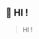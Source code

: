 ## 👋 HI ! 
> HI !

<!-- - 👋 Hi, I’m @Growing-Jiwoo
- 👀 I’m interested in ...
- 🌱 I’m currently learning ...
- 💞️ I’m looking to collaborate on ...
- 📫 How to reach me ... -->

<!---
Growing-Jiwoo/Growing-Jiwoo is a ✨ special ✨ repository because its `README.md` (this file) appears on your GitHub profile.
You can click the Preview link to take a look at your changes.
--->

